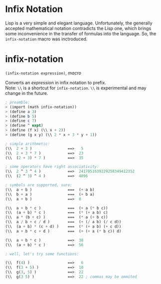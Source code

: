 Infix Notation
==============

Lisp is a very simple and elegant language.
Unfortunately, the generally accepted mathematical notation contradicts the Lisp one, which brings some inconvenience in the transfer of formulas into the language. So, the `infix-notation` macro was inctroduced.

# infix-notation
`(infix-notation expression)`, *macro*

Converts an *expression* in infix notation to prefix.  
Note: `\\` is a shortcut for `infix-notation`. `\\` is experimental and may change in the future.


```scheme
; preamble:
> (import (math infix-notation))
> (define a 3)
> (define b 5)
> (define c 7)
> (define ^ expt)
> (define (f x) (\\ x + 2))
> (define (g x y) (\\ 2 * x + 3 * y + 1))

; simple arithmetic:
(\\  2 + 3 )                ==>   5
(\\  2 + 3 * 7 )            ==>  23
(\\  (2 + 3) * 7 )          ==>  35

; some operators have right associativity:
(\\  2 ^ 3 ^ 4 )            ==>  2417851639229258349412352
(\\  (2 ^ 3) ^ 4 )          ==>  4096

; symbols are supported, sure:
(\\  a + b )                ===  (+ a b)
(\\  b + a )                ===  (+ b a)
(\\  a + b )                ==>  8

(\\  a + b * c )            ===  (+ a (* b c))
(\\  (a + b) * c )          ===  (* (+ a b) c)
(\\  a * (b + c) )          ===  (* a (+ b c))
(\\  a / b + c / d )        ===  (+ (/ a b) (/ c d))
(\\  (a + b) * (c + d) )    ===  (* (+ a b) (+ c d))
(\\  a + b * c + d )        ===  (+ (+ a (* b c)) d)

(\\  a + b * c )            ==>  38
(\\  (a + b) * c )          ==>  56

; well, let's try some functions:

(\\  f(4) )                 ==>   6
(\\  f(3 + 5) )             ==>  10
(\\  g(3, 5) )              ==>  22
(\\  g(3 5) )               ==>  22 ; commas may be ommited

```